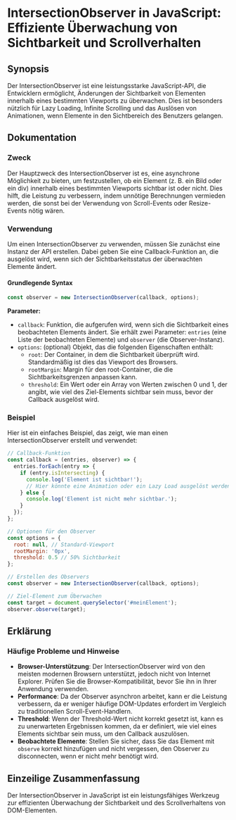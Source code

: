 <!--
Meta Description: # IntersectionObserver in JavaScript: Effiziente Überwachung von Sichtbarkeit und Scrollverhalten ## Synopsis Der IntersectionObserver ist eine leistu...
Meta Keywords: der, die, ist, intersectionobserver, observer
-->

# IntersectionObserver in JavaScript: Effiziente Überwachung von Sichtbarkeit und Scrollverhalten

## Synopsis
Der IntersectionObserver ist eine leistungsstarke JavaScript-API, die Entwicklern ermöglicht, Änderungen der Sichtbarkeit von Elementen innerhalb eines bestimmten Viewports zu überwachen. Dies ist besonders nützlich für Lazy Loading, Infinite Scrolling und das Auslösen von Animationen, wenn Elemente in den Sichtbereich des Benutzers gelangen.

## Dokumentation

### Zweck
Der Hauptzweck des IntersectionObserver ist es, eine asynchrone Möglichkeit zu bieten, um festzustellen, ob ein Element (z. B. ein Bild oder ein div) innerhalb eines bestimmten Viewports sichtbar ist oder nicht. Dies hilft, die Leistung zu verbessern, indem unnötige Berechnungen vermieden werden, die sonst bei der Verwendung von Scroll-Events oder Resize-Events nötig wären.

### Verwendung
Um einen IntersectionObserver zu verwenden, müssen Sie zunächst eine Instanz der API erstellen. Dabei geben Sie eine Callback-Funktion an, die ausgelöst wird, wenn sich der Sichtbarkeitsstatus der überwachten Elemente ändert.

#### Grundlegende Syntax
```javascript
const observer = new IntersectionObserver(callback, options);
```

**Parameter:**
- `callback`: Funktion, die aufgerufen wird, wenn sich die Sichtbarkeit eines beobachteten Elements ändert. Sie erhält zwei Parameter: `entries` (eine Liste der beobachteten Elemente) und `observer` (die Observer-Instanz).
- `options`: (optional) Objekt, das die folgenden Eigenschaften enthält:
  - `root`: Der Container, in dem die Sichtbarkeit überprüft wird. Standardmäßig ist dies das Viewport des Browsers.
  - `rootMargin`: Margin für den root-Container, die die Sichtbarkeitsgrenzen anpassen kann.
  - `threshold`: Ein Wert oder ein Array von Werten zwischen 0 und 1, der angibt, wie viel des Ziel-Elements sichtbar sein muss, bevor der Callback ausgelöst wird.

### Beispiel
Hier ist ein einfaches Beispiel, das zeigt, wie man einen IntersectionObserver erstellt und verwendet:

```javascript
// Callback-Funktion
const callback = (entries, observer) => {
  entries.forEach(entry => {
    if (entry.isIntersecting) {
      console.log('Element ist sichtbar!');
      // Hier könnte eine Animation oder ein Lazy Load ausgelöst werden
    } else {
      console.log('Element ist nicht mehr sichtbar.');
    }
  });
};

// Optionen für den Observer
const options = {
  root: null, // Standard-Viewport
  rootMargin: '0px',
  threshold: 0.5 // 50% Sichtbarkeit
};

// Erstellen des Observers
const observer = new IntersectionObserver(callback, options);

// Ziel-Element zum Überwachen
const target = document.querySelector('#meinElement');
observer.observe(target);
```

## Erklärung

### Häufige Probleme und Hinweise
- **Browser-Unterstützung**: Der IntersectionObserver wird von den meisten modernen Browsern unterstützt, jedoch nicht von Internet Explorer. Prüfen Sie die Browser-Kompatibilität, bevor Sie ihn in Ihrer Anwendung verwenden.
- **Performance**: Da der Observer asynchron arbeitet, kann er die Leistung verbessern, da er weniger häufige DOM-Updates erfordert im Vergleich zu traditionellen Scroll-Event-Handlern.
- **Threshold**: Wenn der Threshold-Wert nicht korrekt gesetzt ist, kann es zu unerwarteten Ergebnissen kommen, da er definiert, wie viel eines Elements sichtbar sein muss, um den Callback auszulösen.
- **Beobachtete Elemente**: Stellen Sie sicher, dass Sie das Element mit `observe` korrekt hinzufügen und nicht vergessen, den Observer zu disconnecten, wenn er nicht mehr benötigt wird.

## Einzeilige Zusammenfassung
Der IntersectionObserver in JavaScript ist ein leistungsfähiges Werkzeug zur effizienten Überwachung der Sichtbarkeit und des Scrollverhaltens von DOM-Elementen.
